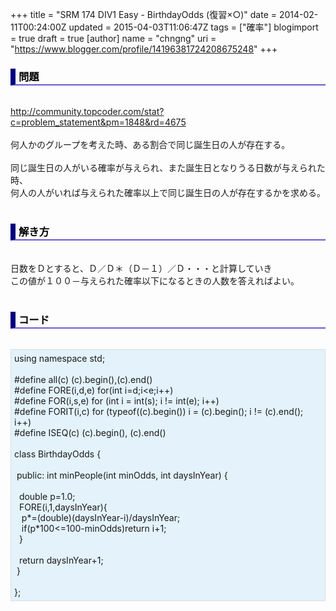 +++
title = "SRM 174 DIV1 Easy - BirthdayOdds (復習×○)"
date = 2014-02-11T00:24:00Z
updated = 2015-04-03T11:06:47Z
tags = ["確率"]
blogimport = true
draft = true
[author]
	name = "chngng"
	uri = "https://www.blogger.com/profile/14196381724208675248"
+++

<div dir="ltr" style="text-align: left;" trbidi="on"><h3 style="border-bottom: 2px solid slateblue; border-left: 8px solid navy; color: black; padding: 0px 0px 1px 5px;">問題 </h3><br /><a href="http://community.topcoder.com/stat?c=problem_statement&amp;pm=1848&amp;rd=4675" target="_blank">http://community.topcoder.com/stat?c=problem_statement&amp;pm=1848&amp;rd=4675</a><br /><br />何人かのグループを考えた時、ある割合で同じ誕生日の人が存在する。<br /><br />同じ誕生日の人がいる確率が与えられ、また誕生日となりうる日数が与えられた時、<br />何人の人がいれば与えられた確率以上で同じ誕生日の人が存在するかを求める。<br /><br /><h3 style="border-bottom: 2px solid slateblue; border-left: 8px solid navy; color: black; padding: 0px 0px 1px 5px;">解き方 </h3><br />日数をＤとすると、Ｄ／Ｄ＊（Ｄ－１）／Ｄ・・・と計算していき<br />この値が１００－与えられた確率以下になるときの人数を答えればよい。<br /><br /><h3 style="border-bottom: 2px solid slateblue; border-left: 8px solid navy; color: black; padding: 0px 0px 1px 5px;">コード </h3><br /><div style="background-color: #e3f2fb; border: 1px dotted #CCCCCC; padding: 5px;">using namespace std;<br /><br />#define all(c) (c).begin(),(c).end()<br />#define FORE(i,d,e) for(int i=d;i&lt;e;i++)<br />#define FOR(i,s,e) for (int i = int(s); i != int(e); i++)<br />#define FORIT(i,c) for (typeof((c).begin()) i = (c).begin(); i != (c).end(); i++)<br />#define ISEQ(c) (c).begin(), (c).end()<br /><br />class BirthdayOdds {<br /><br /><span class="Apple-tab-span" style="white-space: pre;"> </span>public: int minPeople(int minOdds, int daysInYear) {<br /><br /><span class="Apple-tab-span" style="white-space: pre;">  </span>double p=1.0;<br /><span class="Apple-tab-span" style="white-space: pre;">  </span>FORE(i,1,daysInYear){<br /><span class="Apple-tab-span" style="white-space: pre;">   </span>p*=(double)(daysInYear-i)/daysInYear;<br /><span class="Apple-tab-span" style="white-space: pre;">   </span>if(p*100&lt;=100-minOdds)return i+1;<br /><span class="Apple-tab-span" style="white-space: pre;">  </span>}<br /><br /><span class="Apple-tab-span" style="white-space: pre;">  </span>return daysInYear+1;<br /><span class="Apple-tab-span" style="white-space: pre;"> </span>}<br /><br />};</div></div>
